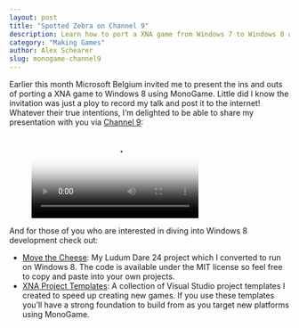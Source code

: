 ```yaml
---
layout: post
title: "Spotted Zebra on Channel 9"
description: Learn how to port a XNA game from Windows 7 to Windows 8 using MonoGame.
category: "Making Games"
author: Alex Schearer
slug: monogame-channel9
---
```


Earlier this month Microsoft Belgium invited me to present the ins and outs of 
porting a XNA game to Windows 8 using MonoGame. Little did I know the invitation 
was just a ploy to record my talk and post it to the internet! Whatever their true 
intentions, I’m delighted to be able to share my presentation with you via 
[Channel 9][1]:

<figure class="full-size">
    <video poster="http://media.ch9.ms/ch9/27ed/25cf618d-89b0-4da8-889e-f887ee6427ed/fromxnagametowin8_512.jpg" controls=""><source src="http://media.ch9.ms/ch9/27ed/25cf618d-89b0-4da8-889e-f887ee6427ed/fromxnagametowin8_mid.mp4" type="video/mp4"><source src="http://media.ch9.ms/ch9/27ed/25cf618d-89b0-4da8-889e-f887ee6427ed/fromxnagametowin8.webm" type="video/webm"></video>
</figure>

And for those of you who are interested in diving into Windows 8 development 
check out:

  * [Move the Cheese][2]: 
My Ludum Dare 24 project which I converted to run on Windows 8. The code is 
available under the MIT license so feel free to copy and paste into your own 
projects.
  * [XNA Project Templates][3]: 
A collection of Visual Studio project templates I created to speed up creating new games. 
If you use these templates you’ll have a strong foundation to build from as you target 
new platforms using MonoGame.
                            
[1]: http://channel9.msdn.com/posts/From-XNA-game-to-Windows-8
[2]: https://github.com/aschearer/LudumDare24
[3]: https://github.com/aschearer/XNA-Project-Templates